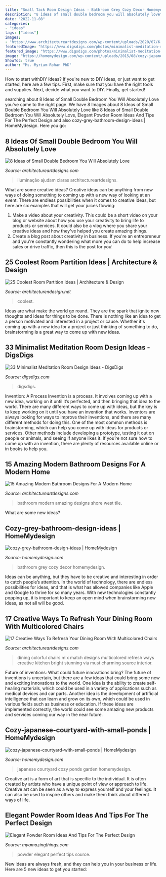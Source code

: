 ```yaml
---
title: "Small Tack Room Design Ideas - Bathroom Grey Cozy Decor Homemydesign"
description: "8 ideas of small double bedroom you will absolutely love"
date: "2022-11-08"
categories:
- "ideas"
tags: ["ideas"]
images:
- "https://www.architectureartdesigns.com/wp-content/uploads/2020/07/6-3.jpg"
featuredImage: "https://www.digsdigs.com/photos/minimalist-meditation-room-design-ideas-19.jpg"
featured_image: "https://www.digsdigs.com/photos/minimalist-meditation-room-design-ideas-19.jpg"
image: "https://homemydesign.com/wp-content/uploads/2015/08/cozy-japanese-courtyard-with-small-ponds.jpg"
ShowToc: true
author: "Ms. Myriam Rohan PhD"
---
```



How to start withDIY Ideas?
If you're new to DIY ideas, or just want to get started, here are a few tips. First, make sure that you have the right tools and supplies. Next, decide what you want to DIY. Finally, get started!

	

		
searching about 8 Ideas of Small Double Bedroom You Will Absolutely Love you've came to the right page. We have 8 Images about 8 Ideas of Small Double Bedroom You Will Absolutely Love like 8 Ideas of Small Double Bedroom You Will Absolutely Love, Elegant Powder Room Ideas And Tips For The Perfect Design and also cozy-grey-bathroom-design-ideas | HomeMydesign. Here you go:
		
    
## 8 Ideas Of Small Double Bedroom You Will Absolutely Love

<img loading=lazy src="https://www.architectureartdesigns.com/wp-content/uploads/2020/07/6-3.jpg" onerror="this.onerror=null;this.src='https://tse4.mm.bing.net/th?id=OIP.Y7sL6UXKjKrGCJZ0b91oaAHaLj&amp;pid=15.1';" alt="8 Ideas of Small Double Bedroom You Will Absolutely Love">

_Source: architectureartdesigns.com_

>iluminação ajudam claras architectureartdesigns. 

	

What are some creative ideas?
Creative ideas can be anything from new ways of doing something to coming up with a new way of looking at an event. There are endless possibilities when it comes to creative ideas, but here are six examples that will get your juices flowing: 
1. Make a video about your creativity. This could be a short video on your blog or website about how you use your creativity to bring life to products or services. It could also be a vlog where you share your creative ideas and how they've helped you create amazing things. 
2. Create a blog post about creativity in business. If you're an entrepreneur and you're constantly wondering what more you can do to help increase sales or drive traffic, then this is the post for you!

    
## 25 Coolest Room Partition Ideas | Architecture &amp; Design

<img loading=lazy src="https://cdn.architecturendesign.net/wp-content/uploads/2014/08/1446.jpg" onerror="this.onerror=null;this.src='https://tse1.mm.bing.net/th?id=OIP.6iDV5z49ztLLQfWfhoEl0AHaJV&amp;pid=15.1';" alt="25 Coolest Room Partition Ideas | Architecture &amp; Design">

_Source: architecturendesign.net_

>coolest. 

	

Ideas are what make the world go round. They are the spark that ignite new thoughts and ideas for things to be done. There is nothing like an idea to get a person motivated and interested in a project or cause. Whether it's coming up with a new idea for a project or just thinking of something to do, brainstorming is a great way to come up with new ideas.

    
## 33 Minimalist Meditation Room Design Ideas - DigsDigs

<img loading=lazy src="https://www.digsdigs.com/photos/minimalist-meditation-room-design-ideas-19.jpg" onerror="this.onerror=null;this.src='https://tse3.mm.bing.net/th?id=OIP.VE6M-Woq8MgbMSOu9oPZEwAAAA&amp;pid=15.1';" alt="33 Minimalist Meditation Room Design Ideas - DigsDigs">

_Source: digsdigs.com_

>digsdigs. 

	

Invention: A Process
Invention is a process. It involves coming up with a new idea, working on it until it’s perfected, and then bringing that idea to the world. There are many different ways to come up with ideas, but the key is to keep working on it until you have an invention that works. Inventors are always looking for ways to improve their inventions, and there are many different methods for doing this. One of the most common methods is brainstorming, which can help you come up with ideas for products or services. Other methods include developing a prototype, testing it out on people or animals, and seeing if anyone likes it. If you’re not sure how to come up with an invention, there are plenty of resources available online or in books to help you.

    
## 15 Amazing Modern Bathroom Designs For A Modern Home

<img loading=lazy src="https://www.architectureartdesigns.com/wp-content/uploads/2014/09/15-Amazing-Modern-Bathroom-Designs-For-A-Modern-Home-15-630x947.jpg" onerror="this.onerror=null;this.src='https://tse4.mm.bing.net/th?id=OIP.TlQQlwhlty0B-HsSihAdmQHaLI&amp;pid=15.1';" alt="15 Amazing Modern Bathroom Designs For A Modern Home">

_Source: architectureartdesigns.com_

>bathroom modern amazing designs shore west tile. 

	

What are some new ideas?
 

    
## Cozy-grey-bathroom-design-ideas | HomeMydesign

<img loading=lazy src="https://homemydesign.com/wp-content/uploads/2019/10/cozy-grey-bathroom-design-ideas.jpg" onerror="this.onerror=null;this.src='https://tse3.mm.bing.net/th?id=OIP.KSWVINzlZSqwQDKIyw-q8QHaLP&amp;pid=15.1';" alt="cozy-grey-bathroom-design-ideas | HomeMydesign">

_Source: homemydesign.com_

>bathroom grey cozy decor homemydesign. 

	

Ideas can be anything, but they have to be creative and interesting in order to catch people’s attention. In the world of technology, there are endless possibilities for ideas, and that is what has allowed companies like Apple and Google to thrive for so many years. With new technologies constantly popping up, it is important to keep an open mind when brainstorming new ideas, as not all will be good.

    
## 17 Creative Ways To Refresh Your Dining Room With Multicolored Chairs

<img loading=lazy src="https://www.architectureartdesigns.com/wp-content/uploads/2016/09/1-1-630x926.jpg" onerror="this.onerror=null;this.src='https://tse3.mm.bing.net/th?id=OIP.J_UYaOT6xg0FoPhj-np0qwHaK4&amp;pid=15.1';" alt="17 Creative Ways To Refresh Your Dining Room With Multicolored Chairs">

_Source: architectureartdesigns.com_

>dining colorful chairs mix match designs multicolored refresh ways creative kitchen bright stunning via must charming source interior. 

	

Future of inventions: What could future innovations bring?
The future of inventions is uncertain, but there are a few ideas that could bring some new and exciting innovations to the world. One idea is the ability to create self-healing materials, which could be used in a variety of applications such as medical devices and car parts. Another idea is the development of artificial intelligence that can learn and grow on its own, which could be used in various fields such as business or education. If these ideas are implemented correctly, the world could see some amazing new products and services coming our way in the near future.

    
## Cozy-japanese-courtyard-with-small-ponds | HomeMydesign

<img loading=lazy src="https://homemydesign.com/wp-content/uploads/2015/08/cozy-japanese-courtyard-with-small-ponds.jpg" onerror="this.onerror=null;this.src='https://tse1.mm.bing.net/th?id=OIP.Bink_9MKnjxsid4i8hpodAHaJ4&amp;pid=15.1';" alt="cozy-japanese-courtyard-with-small-ponds | HomeMydesign">

_Source: homemydesign.com_

>japanese courtyard cozy ponds garden homemydesign. 

	

Creative art is a form of art that is specific to the individual. It is often created by artists who have a unique point of view or approach to life. Creative art can be seen as a way to express yourself and your feelings. It can also be used to inspire others and make them think about different ways of life.

    
## Elegant Powder Room Ideas And Tips For The Perfect Design

<img loading=lazy src="http://myamazingthings.com/wp-content/uploads/2017/10/powder-room-3-.jpg" onerror="this.onerror=null;this.src='https://tse1.mm.bing.net/th?id=OIP.GeoB7LDJx8mRkSKZQQefpAHaLH&amp;pid=15.1';" alt="Elegant Powder Room Ideas And Tips For The Perfect Design">

_Source: myamazingthings.com_

>powder elegant perfect tips source. 

	

New ideas are always fresh, and they can help you in your business or life. Here are 5 new ideas to get you started: 

